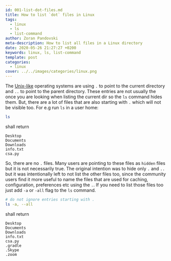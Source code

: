 ```yaml
---
id: 001-list-dot-files.md
title: How to list `dot` files in Linux
tags:
  - linux
  - ls
  - list-command
author: Zoran Pandovski
meta-description: How to list all files in a Linux directory
date: 2020-05-26 21:27:27 +0200
keywords: linux, ls, list-command
template: post
categories:
  - linux
cover: ../../images/categories/linux.png
---
```


The [Unix-like](https://en.wikipedia.org/wiki/Unix-like) operating systems are using `.` to point to the current directory and `..` to point to the parent directory. These entries are not usually the once you are looking when listing the current dir so the `ls` command hides them. But, there are a lot of files that are also starting with `.` which will not be visible too. For e.g run `ls` in a user home:

```bash
ls
```
shall return

```
Desktop
Documents
Downloads
info.txt
csa.py
```

So, there are no `.` files. Many users are pointing to these files as `hidden` files but it is not necessarily true. The original intention was to hide only `.` and `..` but it was intentionally left to not list the other files too, since the community users find it more useful to name the files that are used for caching, configuration, preferences etc using the `.`. If you need to list those files too just add `-a` or `-all` flag to the `ls` command.

```bash
# do not ignore entries starting with .
ls -a, --all
```

shall return

```
Desktop
Documents
Downloads
info.txt
csa.py
.gradle
.Skype
.zoom
```